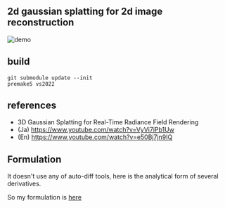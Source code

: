 ## 2d gaussian splatting for 2d image reconstruction  

![demo](demo.apng)

## build

```
git submodule update --init
premake5 vs2022
```

## references
- 3D Gaussian Splatting for Real-Time Radiance Field Rendering
- (Ja) https://www.youtube.com/watch?v=VyVi7iPb1Uw
- (En) https://www.youtube.com/watch?v=e50Bj7jn9IQ


## Formulation
It doesn't use any of auto-diff tools, here is the analytical form of several derivatives.

So my formulation is [here](Form.pdf)
